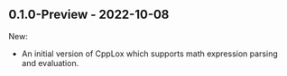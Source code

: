 ## 0.1.0-Preview - 2022-10-08
New:
  - An initial version of CppLox which supports math expression parsing and evaluation. 